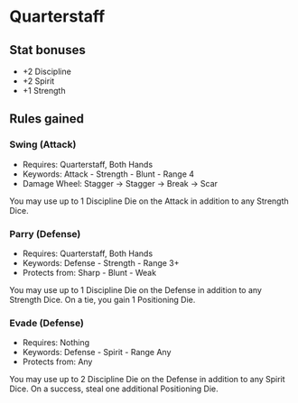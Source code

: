 # Quarterstaff

## Stat bonuses

- +2 Discipline
- +2 Spirit
- +1 Strength

## Rules gained

### Swing (Attack)

- Requires: Quarterstaff, Both Hands
- Keywords: Attack - Strength - Blunt - Range 4
- Damage Wheel: Stagger -> Stagger -> Break -> Scar

You may use up to 1 Discipline Die on the Attack in addition to any Strength Dice.

### Parry (Defense)

- Requires: Quarterstaff, Both Hands
- Keywords: Defense - Strength - Range 3+
- Protects from: Sharp - Blunt - Weak

You may use up to 1 Discipline Die on the Defense in addition to any Strength Dice.
On a tie, you gain 1 Positioning Die.

### Evade (Defense)

- Requires: Nothing
- Keywords: Defense - Spirit - Range Any
- Protects from: Any

You may use up to 2 Discipline Die on the Defense in addition to any Spirit Dice.
On a success, steal one additional Positioning Die.
